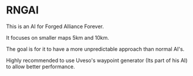 # RNGAI

This is an AI for Forged Alliance Forever.

It focuses on smaller maps 5km and 10km.

The goal is for it to have a more unpredictable approach than normal AI's.

Highly recommended to use Uveso's waypoint generator (Its part of his AI) to allow better performance.
